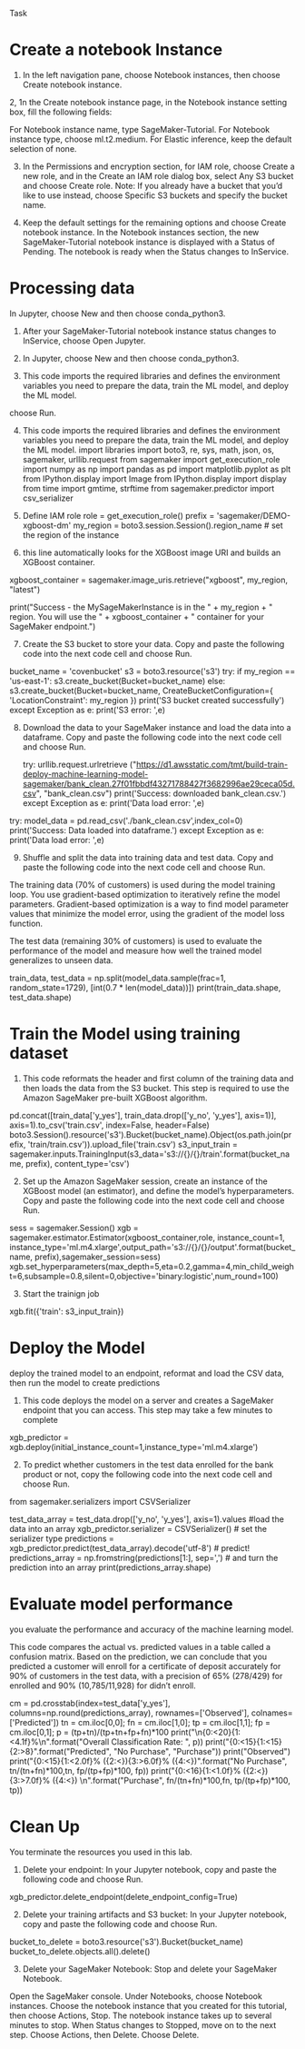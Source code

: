 Task


#  Create a notebook Instance 

1. In the left navigation pane, choose Notebook instances, then choose Create notebook instance.

2, 1n the Create notebook instance page, in the Notebook instance setting box, fill the following fields:

For Notebook instance name, type SageMaker-Tutorial.
For Notebook instance type, choose ml.t2.medium.
For Elastic inference, keep the default selection of none.

3. In the Permissions and encryption section, for IAM role, choose Create a new role, and in the Create an IAM role dialog box, select Any S3 bucket and choose Create role.
Note: If you already have a bucket that you’d like to use instead, choose Specific S3 buckets and specify the bucket name.

4. Keep the default settings for the remaining options and choose Create notebook instance.
In the Notebook instances section, the new SageMaker-Tutorial notebook instance is displayed with a Status of Pending. The notebook is ready when the Status changes to InService.



# Processing data
In Jupyter, choose New and then choose conda_python3.

1. After your SageMaker-Tutorial notebook instance status changes to InService, choose Open Jupyter.

2. In Jupyter, choose New and then choose conda_python3.


3. This code imports the required libraries and defines the environment variables you need to prepare the data, train the ML model, and deploy the ML model.

 choose Run.

4. This code imports the required libraries and defines the environment variables you need to prepare the data, train the ML model, and deploy the ML model.
import libraries
import boto3, re, sys, math, json, os, sagemaker, urllib.request
from sagemaker import get_execution_role
import numpy as np
import pandas as pd
import matplotlib.pyplot as plt
from IPython.display import Image
from IPython.display import display
from time import gmtime, strftime
from sagemaker.predictor import csv_serializer

5. Define IAM role
role = get_execution_role()
prefix = 'sagemaker/DEMO-xgboost-dm'
my_region = boto3.session.Session().region_name # set the region of the instance

6. this line automatically looks for the XGBoost image URI and builds an XGBoost container.

xgboost_container = sagemaker.image_uris.retrieve("xgboost", my_region, "latest")

print("Success - the MySageMakerInstance is in the " + my_region + " region. You will use the " + xgboost_container + " container for your SageMaker endpoint.")

7. Create the S3 bucket to store your data. Copy and paste the following code into the next code cell and choose Run.

bucket_name = 'covenbucket' 
s3 = boto3.resource('s3')
try:
    if  my_region == 'us-east-1':
      s3.create_bucket(Bucket=bucket_name)
    else: 
      s3.create_bucket(Bucket=bucket_name, CreateBucketConfiguration={ 'LocationConstraint': my_region })
    print('S3 bucket created successfully')
except Exception as e:
    print('S3 error: ',e)



8. Download the data to your SageMaker instance and load the data into a dataframe. Copy and paste the following code into the next code cell and choose Run.


    try:
  urllib.request.urlretrieve ("https://d1.awsstatic.com/tmt/build-train-deploy-machine-learning-model-sagemaker/bank_clean.27f01fbbdf43271788427f3682996ae29ceca05d.csv", "bank_clean.csv")
  print('Success: downloaded bank_clean.csv.')
except Exception as e:
  print('Data load error: ',e)

try:
  model_data = pd.read_csv('./bank_clean.csv',index_col=0)
  print('Success: Data loaded into dataframe.')
except Exception as e:
    print('Data load error: ',e)


9.  Shuffle and split the data into training data and test data. Copy and paste the following code into the next code cell and choose Run.

The training data (70% of customers) is used during the model training loop. You use gradient-based optimization to iteratively refine the model parameters. Gradient-based optimization is a way to find model parameter values that minimize the model error, using the gradient of the model loss function.

The test data (remaining 30% of customers) is used to evaluate the performance of the model and measure how well the trained model generalizes to unseen data.



train_data, test_data = np.split(model_data.sample(frac=1, random_state=1729), [int(0.7 * len(model_data))])
print(train_data.shape, test_data.shape)


# Train the Model using training dataset

1. This code reformats the header and first column of the training data and then loads the data from the S3 bucket. This step is required to use the Amazon SageMaker pre-built XGBoost algorithm.

pd.concat([train_data['y_yes'], train_data.drop(['y_no', 'y_yes'], axis=1)], axis=1).to_csv('train.csv', index=False, header=False)
boto3.Session().resource('s3').Bucket(bucket_name).Object(os.path.join(prefix, 'train/train.csv')).upload_file('train.csv')
s3_input_train = sagemaker.inputs.TrainingInput(s3_data='s3://{}/{}/train'.format(bucket_name, prefix), content_type='csv')

2. Set up the Amazon SageMaker session, create an instance of the XGBoost model (an estimator), and define the model’s hyperparameters. Copy and paste the following code into the next code cell and choose Run.

sess = sagemaker.Session()
xgb = sagemaker.estimator.Estimator(xgboost_container,role, instance_count=1, instance_type='ml.m4.xlarge',output_path='s3://{}/{}/output'.format(bucket_name, prefix),sagemaker_session=sess)
xgb.set_hyperparameters(max_depth=5,eta=0.2,gamma=4,min_child_weight=6,subsample=0.8,silent=0,objective='binary:logistic',num_round=100)

3. Start the trainign job

xgb.fit({'train': s3_input_train})




# Deploy the Model
deploy the trained model to an endpoint, reformat and load the CSV data, then run the model to create predictions

1. This code deploys the model on a server and creates a SageMaker endpoint that you can access. This step may take a few minutes to complete

xgb_predictor = xgb.deploy(initial_instance_count=1,instance_type='ml.m4.xlarge')

2.  To predict whether customers in the test data enrolled for the bank product or not, copy the following code into the next code cell and choose Run.

from sagemaker.serializers import CSVSerializer

test_data_array = test_data.drop(['y_no', 'y_yes'], axis=1).values #load the data into an array
xgb_predictor.serializer = CSVSerializer() # set the serializer type
predictions = xgb_predictor.predict(test_data_array).decode('utf-8') # predict!
predictions_array = np.fromstring(predictions[1:], sep=',') # and turn the prediction into an array
print(predictions_array.shape)


# Evaluate model performance 

you evaluate the performance and accuracy of the machine learning model.

This code compares the actual vs. predicted values in a table called a confusion matrix.
Based on the prediction, we can conclude that you predicted a customer will enroll for a certificate of deposit accurately for 90% of customers in the test data, with a precision of 65% (278/429) for enrolled and 90% (10,785/11,928) for didn’t enroll.

cm = pd.crosstab(index=test_data['y_yes'], columns=np.round(predictions_array), rownames=['Observed'], colnames=['Predicted'])
tn = cm.iloc[0,0]; fn = cm.iloc[1,0]; tp = cm.iloc[1,1]; fp = cm.iloc[0,1]; p = (tp+tn)/(tp+tn+fp+fn)*100
print("\n{0:<20}{1:<4.1f}%\n".format("Overall Classification Rate: ", p))
print("{0:<15}{1:<15}{2:>8}".format("Predicted", "No Purchase", "Purchase"))
print("Observed")
print("{0:<15}{1:<2.0f}% ({2:<}){3:>6.0f}% ({4:<})".format("No Purchase", tn/(tn+fn)*100,tn, fp/(tp+fp)*100, fp))
print("{0:<16}{1:<1.0f}% ({2:<}){3:>7.0f}% ({4:<}) \n".format("Purchase", fn/(tn+fn)*100,fn, tp/(tp+fp)*100, tp))



# Clean Up
You terminate the resources you used in this lab.


1. Delete your endpoint: In your Jupyter notebook, copy and paste the following code and choose Run.

 xgb_predictor.delete_endpoint(delete_endpoint_config=True)

2. Delete your training artifacts and S3 bucket: In your Jupyter notebook, copy and paste the following code and choose Run.

bucket_to_delete = boto3.resource('s3').Bucket(bucket_name)
bucket_to_delete.objects.all().delete()

3.  Delete your SageMaker Notebook: Stop and delete your SageMaker Notebook.

Open the SageMaker console.
Under Notebooks, choose Notebook instances.
Choose the notebook instance that you created for this tutorial, then choose Actions, Stop. The notebook instance takes up to several minutes to stop. When Status changes to Stopped, move on to the next step.
Choose Actions, then Delete.
Choose Delete.

